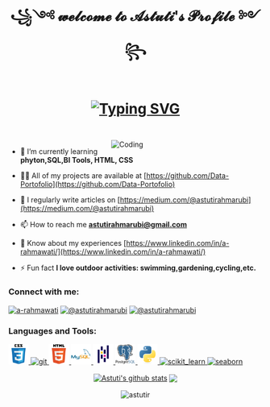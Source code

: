 <h1 align="center">꧁༺ 𝔀𝓮𝓵𝓬𝓸𝓶𝓮 𝓽𝓸 𝓐𝓼𝓽𝓾𝓽𝓲'𝓼 𝓟𝓻𝓸𝓯𝓲𝓵𝓮 ༻꧂
<br />
  
  <br />
<div align="center">
  
<a href="https://git.io/typing-svg"><img src="https://readme-typing-svg.herokuapp.com?font=Source+Code+Pro&weight=500&size=23&pause=&color=000000&background=74F3D8D2&center=true&vCenter=true&width=470&lines=A+passionate+about+Data+Science;Business+Intelligence" alt="Typing SVG" /></a>
</div>
</h1>
<br />
<img align="right" alt="Coding" width="300" src="https://media.giphy.com/media/XGDJ1ExcBfvzYdBGbi/giphy.gif">

- 🌱 I’m currently learning **phyton,SQL,BI Tools, HTML, CSS**

- 👨‍💻 All of my projects are available at [https://github.com/Data-Portofolio](https://github.com/Data-Portofolio)

- 📝 I regularly write articles on [https://medium.com/@astutirahmarubi](https://medium.com/@astutirahmarubi)

- 📫 How to reach me **astutirahmarubi@gmail.com**

- 📄 Know about my experiences [https://www.linkedin.com/in/a-rahmawati/](https://www.linkedin.com/in/a-rahmawati/)

- ⚡ Fun fact **I love outdoor activities: swimming,gardening,cycling,etc.**

<h3 align="left">Connect with me: </h3>
<p align="left">
<a href="https://linkedin.com/in/a-rahmawati" target="blank"><img align="center" src="https://raw.githubusercontent.com/rahuldkjain/github-profile-readme-generator/master/src/images/icons/Social/linked-in-alt.svg" alt="a-rahmawati" height="30" width="40" /></a>
<a href="https://medium.com/@astutirahmarubi" target="blank"><img align="center" src="https://raw.githubusercontent.com/rahuldkjain/github-profile-readme-generator/master/src/images/icons/Social/medium.svg" alt="@astutirahmarubi" height="30" width="40" /></a>
<a href="https://www.hackerrank.com/@astutirahmarubi" target="blank"><img align="center" src="https://raw.githubusercontent.com/rahuldkjain/github-profile-readme-generator/master/src/images/icons/Social/hackerrank.svg" alt="@astutirahmarubi" height="30" width="40" /></a>
</p>

<h3 align="left">Languages and Tools:</h3>
<p align="left"> <a href="https://www.w3schools.com/css/" target="_blank" rel="noreferrer"> <img src="https://raw.githubusercontent.com/devicons/devicon/master/icons/css3/css3-original-wordmark.svg" alt="css3" width="40" height="40"/> </a> <a href="https://git-scm.com/" target="_blank" rel="noreferrer"> <img src="https://www.vectorlogo.zone/logos/git-scm/git-scm-icon.svg" alt="git" width="40" height="40"/> </a> <a href="https://www.w3.org/html/" target="_blank" rel="noreferrer"> <img src="https://raw.githubusercontent.com/devicons/devicon/master/icons/html5/html5-original-wordmark.svg" alt="html5" width="40" height="40"/> </a> <a href="https://www.mysql.com/" target="_blank" rel="noreferrer"> <img src="https://raw.githubusercontent.com/devicons/devicon/master/icons/mysql/mysql-original-wordmark.svg" alt="mysql" width="40" height="40"/> </a> <a href="https://pandas.pydata.org/" target="_blank" rel="noreferrer"> <img src="https://raw.githubusercontent.com/devicons/devicon/2ae2a900d2f041da66e950e4d48052658d850630/icons/pandas/pandas-original.svg" alt="pandas" width="40" height="40"/> </a> <a href="https://www.postgresql.org" target="_blank" rel="noreferrer"> <img src="https://raw.githubusercontent.com/devicons/devicon/master/icons/postgresql/postgresql-original-wordmark.svg" alt="postgresql" width="40" height="40"/> </a> <a href="https://www.python.org" target="_blank" rel="noreferrer"> <img src="https://raw.githubusercontent.com/devicons/devicon/master/icons/python/python-original.svg" alt="python" width="40" height="40"/> </a> <a href="https://scikit-learn.org/" target="_blank" rel="noreferrer"> <img src="https://upload.wikimedia.org/wikipedia/commons/0/05/Scikit_learn_logo_small.svg" alt="scikit_learn" width="40" height="40"/> </a> <a href="https://seaborn.pydata.org/" target="_blank" rel="noreferrer"> <img src="https://seaborn.pydata.org/_images/logo-mark-lightbg.svg" alt="seaborn" width="40" height="40"/> </a> </p>
<div align="center">
<a href="https://github.com/astutir/github-readme-stats"><img align="center" src="https://github-readme-stats.vercel.app/api?username=astutir&show_icons=true&include_all_commits=true&theme=gotham&hide_border=true" alt="Astuti's github stats" /></a> <a href="https://github.com/astutir/github-readme-stats"><img align="center" src="https://github-readme-stats.vercel.app/api/top-langs/?username=astutir&layout=compact&theme=gotham&hide_border=true" /></a> 

<p><img align="center" src="https://github-readme-streak-stats.herokuapp.com/?user=astutir&theme=gotham&hide_border=false" alt="astutir" /></p>
<div>
